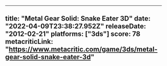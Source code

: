 
---
title: "Metal Gear Solid: Snake Eater 3D"
date: "2022-04-09T23:38:27.952Z"
releaseDate: "2012-02-21"
platforms: ["3ds"]
score: 78
metacriticLink: "https://www.metacritic.com/game/3ds/metal-gear-solid-snake-eater-3d"
---
